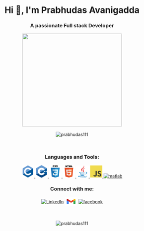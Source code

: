 <!-- 👋 Hi, I’m @Prabhudas111
- 👀 I’m interested in ...
- 🌱 I’m currently learning ...
- 💞️ I’m looking to collaborate on ...
- 📫 How to reach me ...


Prabhudas111/Prabhudas111 is a ✨ special ✨ repository because its `README.md` (this file) appears on your GitHub profile.
You can click the Preview link to take a look at your changes.

<h1 align="center">Hi there, Iam <b>Prabhudas Avanigadda</b> 👋<h1>
  - 👀 I’m interested in <strong> Full Stack Web Development. </strong>
  <br>
  - 📄Ask me about <strong>C ,C++, Java and Full_stack_webD.</strong>
   <br>
 - 📫reach me @<a href="https://www.linkedin.com/in/prabhudas-avanigadda-338920164" target="_blank">Prabhudas Avanigadda.</a>
    <br>
    <br>
 
<p align="center" >
<img src="https://d1fdloi71mui9q.cloudfront.net/Y69hXcuTRKail3SECmEw_LdJB93n1bI7aiBy3" height="300" width="320"></a>
  </p>
  
  <p align="center">
    <a href="https://www.linkedin.com/in/prabhudas-avanigadda-338920164" target="_blank"><img src="https://cdn.jsdelivr.net/npm/simple-icons@3.0.1/icons/linkedin.svg" height="30" width="30"></a>
  </p>




 
  -->

  <!-- <p align="center">
    <a href="https://www.linkedin.com/in/prabhudas-avanigadda-338920164" target="_blank"><img src="https://cdn.jsdelivr.net/npm/simple-icons@3.0.1/icons/linkedin.svg" height="30" width="30"></a>
  </p> -->
  
  

<h1 align="center">Hi 👋, I'm  <strong>  Prabhudas Avanigadda </strong> </h1>
<h3 align="center">A passionate  <strong> Full stack Developer </strong> </h3>

<p align="center" >
<img src="https://d1fdloi71mui9q.cloudfront.net/Y69hXcuTRKail3SECmEw_LdJB93n1bI7aiBy3" height="300" width="320"></a>
  </p>

<p align="center"> <img src="https://komarev.com/ghpvc/?username=prabhudas111&label=Profile%20views&color=0e75b6&style=flat" alt="prabhudas111" /> </p>
  <br>
<!-- <div align="center">
📄Ask me about <strong>C ,C++, Java and Full_stack_webD.</strong>
  </div>
     <br> -->
<!--
- 📄 Know about my experiences [https://drive.google.com/file/d/1v_W_qAvYwpaTZ6NRi4s9WQ2LlD78oyr-/view?usp=sharing](https://drive.google.com/file/d/1v_W_qAvYwpaTZ6NRi4s9WQ2LlD78oyr-/view?usp=sharing)
<div align="center">
-->
<h3 align="center">Languages and Tools:</h3>
<p align="center"> <a href="https://www.cprogramming.com/" target="_blank" rel="noreferrer"> <img src="https://raw.githubusercontent.com/devicons/devicon/master/icons/c/c-original.svg" alt="c" width="40" height="40"/> </a> <a href="https://www.w3schools.com/cpp/" target="_blank" rel="noreferrer"> <img src="https://raw.githubusercontent.com/devicons/devicon/master/icons/cplusplus/cplusplus-original.svg" alt="cplusplus" width="40" height="40"/> </a> <a href="https://www.w3schools.com/css/" target="_blank" rel="noreferrer"> <img src="https://raw.githubusercontent.com/devicons/devicon/master/icons/css3/css3-original-wordmark.svg" alt="css3" width="40" height="40"/> </a> <a href="https://www.w3.org/html/" target="_blank" rel="noreferrer"> <img src="https://raw.githubusercontent.com/devicons/devicon/master/icons/html5/html5-original-wordmark.svg" alt="html5" width="40" height="40"/> </a> <a href="https://www.java.com" target="_blank" rel="noreferrer"> <img src="https://raw.githubusercontent.com/devicons/devicon/master/icons/java/java-original.svg" alt="java" width="40" height="40"/> </a> <a href="https://developer.mozilla.org/en-US/docs/Web/JavaScript" target="_blank" rel="noreferrer"> <img src="https://raw.githubusercontent.com/devicons/devicon/master/icons/javascript/javascript-original.svg" alt="javascript" width="40" height="40"/> </a> <a href="https://www.mathworks.com/" target="_blank" rel="noreferrer"> <img src="https://upload.wikimedia.org/wikipedia/commons/2/21/Matlab_Logo.png" alt="matlab" width="40" height="40"/> </a> </p>

<h3 align="center">Connect with me:</h3>
<p align="center">
<a href="https://www.linkedin.com/in/prabhudas-avanigadda-338920164" target="_blank"><img align="center" src="https://raw.githubusercontent.com/rahuldkjain/github-profile-readme-generator/master/src/images/icons/Social/linked-in-alt.svg" alt="LinkedIn" height="30" width="40" /></a>
<a href="https://mail.google.com/mail/u/1/?view=cm&fs=1&to=prabhudasavanigadda9866@gmail.com&tf=1" target="_blank"><img align="center" src="https://github.com/Prabhudas111/Assignment-1/blob/60c7b316c5c54b35727f266e8449b7ae2974cf02/gmail-svgrepo-com%20(2).svg" alt="Gmail" height="30" width="40" /></a>
<a href="https://www.facebook.com/prabhudas.avanigadda.3/" target="_blank"><img align="center" src="https://raw.githubusercontent.com/rahuldkjain/github-profile-readme-generator/master/src/images/icons/Social/facebook.svg" alt="facebook" height="30" width="40" /></a>
</p>
</div>
    <br>
<p align="center"><img align="center" src="https://github-readme-stats.vercel.app/api/top-langs?username=prabhudas111&show_icons=true&locale=en&layout=compact" alt="prabhudas111" /></p> 
